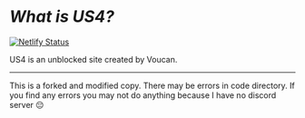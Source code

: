 # *What is US4?*
[![Netlify Status](https://api.netlify.com/api/v1/badges/e6bda5a4-0f59-46eb-ab61-5335e16a90bc/deploy-status)](https://app.netlify.com/projects/nexusv2/deploys) 

US4 is an unblоcked site created by Voucan.
_______________________________________________________________________________________
This is a forked and modified copy. There may be errors in code directory. If you find any errors you may not do anything because I have no discord server 😔

